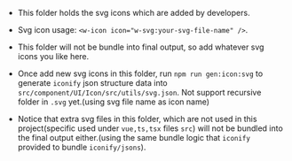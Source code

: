 - This folder holds the svg icons which are added by developers.

- Svg icon usage: `<w-icon icon="w-svg:your-svg-file-name" />`.

- This folder will not be bundle into final output, so add whatever svg icons you like here.

- Once add new svg icons in this folder, run `npm run gen:icon:svg` to generate `iconify` json structure data into `src/component/UI/Icon/src/utils/svg.json`. Not support recursive folder in `.svg` yet.(using svg file name as icon name)

- Notice that extra svg files in this folder, which are not used in this project(specific used under `vue,ts,tsx` files `src`) will not be bundled into the final output either.(using the same bundle logic that `iconify` provided to bundle `iconify/jsons`).